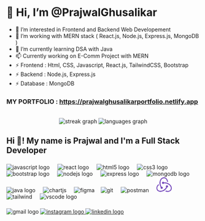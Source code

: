 # 👋 Hi, I’m @PrajwalGhusalikar 
- 👀 I’m interested in Frontend and Backend Web Developement 
- 💞️ I’m working with MERN stack ( React.js, Node.js, Express.js, MongoDB ) 
- 🌱 I’m currently learning DSA with Java
- 📫 Currently working on E-Comm Project with MERN 
- ⚡ Frontend : Html, CSS, Javascript, React.js, TailwindCSS, Bootstrap
- ⚡ Backend : Node.js, Express.js
- ⚡ Database : MongoDB
###  **MY PORTFOLIO** : https://prajwalghusalikarportfolio.netlify.app
 

<br/>
<div align="center">
   <img src="https://streak-stats.demolab.com?user=PrajwalGhusalikar&locale=en&mode=daily&theme=dracula&hide_border=false&border_radius=5" height="150" alt="streak graph"  />
  <img src="https://github-readme-stats.vercel.app/api/top-langs?username=PrajwalGhusalikar&locale=en&hide_title=false&layout=compact&card_width=320&langs_count=5&theme=dracula&hide_border=false" height="150" alt="languages graph"  />
 
</div>

###

<h2 align="left">Hi 👋! My name is Prajwal and I'm a Full Stack Developer</h2>

###

<div align="left">
  <img src="https://cdn.jsdelivr.net/gh/devicons/devicon/icons/javascript/javascript-original.svg" width="40" height="40" alt="javascript logo"  />
  <img width="12" />
  <img src="https://cdn.jsdelivr.net/gh/devicons/devicon/icons/react/react-original.svg" width="40" height="40" alt="react logo"  />
  <img width="12" />
  <img src="https://cdn.jsdelivr.net/gh/devicons/devicon/icons/html5/html5-original.svg" width="40" height="40" alt="html5 logo"  />
  <img width="12" />
  <img src="https://cdn.jsdelivr.net/gh/devicons/devicon/icons/css3/css3-original.svg" width="40" height="40" alt="css3 logo"  />
  <img width="12" />
  <img src="https://cdn.jsdelivr.net/gh/devicons/devicon/icons/bootstrap/bootstrap-original.svg" width="40" height="40" alt="bootstrap logo"  />
  <img width="12" />
  <img src="https://cdn.jsdelivr.net/gh/devicons/devicon/icons/nodejs/nodejs-original.svg" width="40" height="40" alt="nodejs logo"  />
  <img width="12" />
  <img src="https://cdn.jsdelivr.net/gh/devicons/devicon/icons/express/express-original.svg" width="40" height="40" alt="express logo"  />
  <img width="12" />
  <img src="https://cdn.jsdelivr.net/gh/devicons/devicon/icons/mongodb/mongodb-original.svg" width="40" height="40"alt="mongodb logo"  />
  <img width="12" />
  <img src="https://cdn.jsdelivr.net/gh/devicons/devicon/icons/java/java-original.svg" width="40" height="40" alt="java logo"  />  <img width="12" />
 <img src="https://www.chartjs.org/media/logo-title.svg" alt="chartjs" width="40" height="40"/>  <img width="12" /> <img src="https://www.vectorlogo.zone/logos/figma/figma-icon.svg" alt="figma" width="40" height="40"/>   <img width="12" /><img src="https://www.vectorlogo.zone/logos/git-scm/git-scm-icon.svg" alt="git" width="40" height="40"/>  <img width="12" /> <img src="https://www.vectorlogo.zone/logos/getpostman/getpostman-icon.svg" alt="postman" width="40" height="40"/>   <img width="12" /> <img src="https://raw.githubusercontent.com/devicons/devicon/master/icons/redux/redux-original.svg" alt="redux" width="40" height="40"/>  <img width="12" />  <img src="https://www.vectorlogo.zone/logos/tailwindcss/tailwindcss-icon.svg" alt="tailwind" width="40" height="40"/>
  <img width="12" />
  <img src="https://cdn.jsdelivr.net/gh/devicons/devicon/icons/vscode/vscode-original.svg" width="40" height="40" alt="vscode logo"  />
   
</div>

###

<div align="left">
   <img src="https://img.shields.io/static/v1?message=Gmail&logo=gmail&label=&color=D14836&logoColor=white&labelColor=&style=for-the-badge" height="35" alt="gmail logo"  />
  <a href="https://www.instagram.com/prajval___100/?igsh=NzcyZHR0enR6OTNs" target="_blank">
    <img src="https://img.shields.io/static/v1?message=Instagram&logo=instagram&label=&color=E4405F&logoColor=white&labelColor=&style=for-the-badge" height="35" alt="instagram logo"  />
  </a>
  <a href="https://www.linkedin.com/in/prajwal-ghusalikar/" target="_blank">
    <img src="https://img.shields.io/static/v1?message=LinkedIn&logo=linkedin&label=&color=0077B5&logoColor=white&labelColor=&style=for-the-badge" height="35" alt="linkedin logo"  />
  </a>
</div>

###

